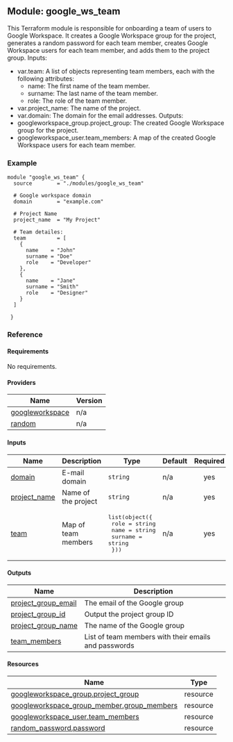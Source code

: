 <!-- BEGIN_TF_DOCS -->
## Module: google\_ws\_team
This Terraform module is responsible for onboarding a team of users to Google Workspace.
It creates a Google Workspace group for the project, generates a random password for each team member,
creates Google Workspace users for each team member, and adds them to the project group.
Inputs:
- var.team: A list of objects representing team members, each with the following attributes:
  - name: The first name of the team member.
  - surname: The last name of the team member.
  - role: The role of the team member.
- var.project\_name: The name of the project.
- var.domain: The domain for the email addresses.
Outputs:
- googleworkspace\_group.project\_group: The created Google Workspace group for the project.
- googleworkspace\_user.team\_members: A map of the created Google Workspace users for each team member.
### Example

```hcl
module "google_ws_team" {
  source        = "./modules/google_ws_team"

  # Google workspace domain
  domain        = "example.com"

  # Project Name
  project_name  = "My Project"

  # Team detailes: 
  team          = [
    {
      name    = "John"
      surname = "Doe"
      role    = "Developer"
    },
    {
      name    = "Jane"
      surname = "Smith"
      role    = "Designer"
    }
  ]

 }
```
### Reference
#### Requirements

No requirements.
#### Providers

| Name | Version |
|------|---------|
| <a name="provider_googleworkspace"></a> [googleworkspace](#provider\_googleworkspace) | n/a |
| <a name="provider_random"></a> [random](#provider\_random) | n/a |
#### Inputs

| Name | Description | Type | Default | Required |
|------|-------------|------|---------|:--------:|
| <a name="input_domain"></a> [domain](#input\_domain) | E-mail domain | `string` | n/a | yes |
| <a name="input_project_name"></a> [project\_name](#input\_project\_name) | Name of the project | `string` | n/a | yes |
| <a name="input_team"></a> [team](#input\_team) | Map of team members | <pre>list(object({<br>    role    = string<br>    name    = string<br>    surname = string<br>  }))</pre> | n/a | yes |

#### Outputs

| Name | Description |
|------|-------------|
| <a name="output_project_group_email"></a> [project\_group\_email](#output\_project\_group\_email) | The email of the Google group |
| <a name="output_project_group_id"></a> [project\_group\_id](#output\_project\_group\_id) | Output the project group ID |
| <a name="output_project_group_name"></a> [project\_group\_name](#output\_project\_group\_name) | The name of the Google group |
| <a name="output_team_members"></a> [team\_members](#output\_team\_members) | List of team members with their emails and passwords |
#### Resources

| Name | Type |
|------|------|
| [googleworkspace_group.project_group](https://registry.terraform.io/providers/hashicorp/googleworkspace/latest/docs/resources/group) | resource |
| [googleworkspace_group_member.group_members](https://registry.terraform.io/providers/hashicorp/googleworkspace/latest/docs/resources/group_member) | resource |
| [googleworkspace_user.team_members](https://registry.terraform.io/providers/hashicorp/googleworkspace/latest/docs/resources/user) | resource |
| [random_password.password](https://registry.terraform.io/providers/hashicorp/random/latest/docs/resources/password) | resource |
<!-- END_TF_DOCS -->